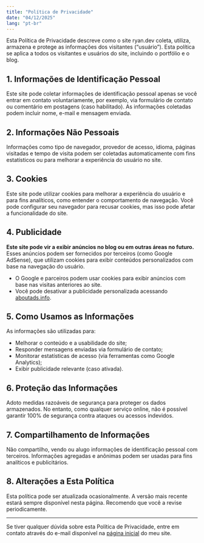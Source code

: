 ```yaml
---
title: "Política de Privacidade"
date: "04/12/2025"
lang: "pt-br"
---
```



Esta Política de Privacidade descreve como o site ryan.dev coleta, utiliza, armazena e protege as informações dos visitantes (“usuário”). Esta política se aplica a todos os visitantes e usuários do site, incluindo o portfólio e o blog.

## 1. Informações de Identificação Pessoal

Este site pode coletar informações de identificação pessoal apenas se você entrar em contato voluntariamente, por exemplo, via formulário de contato ou comentário em postagens (caso habilitado). As informações coletadas podem incluir nome, e-mail e mensagem enviada.

## 2. Informações Não Pessoais

Informações como tipo de navegador, provedor de acesso, idioma, páginas visitadas e tempo de visita podem ser coletadas automaticamente com fins estatísticos ou para melhorar a experiência do usuário no site.

## 3. Cookies

Este site pode utilizar cookies para melhorar a experiência do usuário e para fins analíticos, como entender o comportamento de navegação. Você pode configurar seu navegador para recusar cookies, mas isso pode afetar a funcionalidade do site.

## 4. Publicidade

**Este site pode vir a exibir anúncios no blog ou em outras áreas no futuro.** Esses anúncios podem ser fornecidos por terceiros (como Google AdSense), que utilizam cookies para exibir conteúdos personalizados com base na navegação do usuário.

- O Google e parceiros podem usar cookies para exibir anúncios com base nas visitas anteriores ao site.
- Você pode desativar a publicidade personalizada acessando [aboutads.info](https://www.aboutads.info).

## 5. Como Usamos as Informações

As informações são utilizadas para:

- Melhorar o conteúdo e a usabilidade do site;
- Responder mensagens enviadas via formulário de contato;
- Monitorar estatísticas de acesso (via ferramentas como Google Analytics);
- Exibir publicidade relevante (caso ativada).

## 6. Proteção das Informações

Adoto medidas razoáveis de segurança para proteger os dados armazenados. No entanto, como qualquer serviço online, não é possível garantir 100% de segurança contra ataques ou acessos indevidos.

## 7. Compartilhamento de Informações

Não compartilho, vendo ou alugo informações de identificação pessoal com terceiros. Informações agregadas e anônimas podem ser usadas para fins analíticos e publicitários.

## 8. Alterações a Esta Política

Esta política pode ser atualizada ocasionalmente. A versão mais recente estará sempre disponível nesta página. Recomendo que você a revise periodicamente.

---

Se tiver qualquer dúvida sobre esta Política de Privacidade, entre em contato através do e-mail disponível na [página inicial](/) do meu site.
